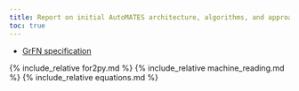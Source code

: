 ```yaml
---
title: Report on initial AutoMATES architecture, algorithms, and approaches
toc: true
---
```


- [GrFN specification](https://ml4ai.github.io/automates/documentation/GrFN_specification/)

{% include_relative for2py.md %}
{% include_relative machine_reading.md %}
{% include_relative equations.md %}
